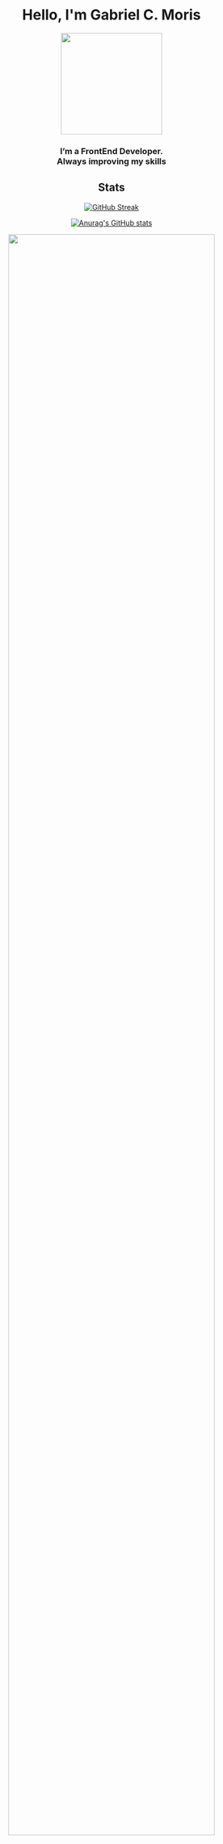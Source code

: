 <h1 align="center">Hello, I'm Gabriel C. Moris</h1>

<div align="center">
<a align="center" href="https://www.gabrielcmoris.com/" target="blank"><img align="center" src="https://onionimageboard.s3.amazonaws.com/portfolio/bust.svg" height="200" /></a><h3 >I’m a FrontEnd Developer.<br/> Always improving my skills</h3>
</div>
<h2 align="center">Stats</h2>

<div align="center">
 
[![GitHub Streak](https://github-readme-streak-stats.herokuapp.com?user=gabrielmoris&theme=tokyonight_duo&date_format=j%20M%5B%20Y%5D&background=ADAAB43C)](https://git.io/streak-stats)
 
 </div>
 
 <div align="center">
 
 [![Anurag's GitHub stats](https://github-readme-stats.vercel.app/api?username=gabrielmoris)](https://github.com/anuraghazra/github-readme-stats)
 
</div>
 
<div align="center">
 
   <img width="90%" src="https://activity-graph.herokuapp.com/graph?username=gabrielmoris&bg_color=ffffff&color=708090&line=24292e&point=24292e&area=true&hide_border=true" />
<!--  ![Contribution](https://activity-graph.herokuapp.com/graph?username=gabrielmoris&bg_color=000000&color=708090&line=24292e&point=24292e&area=true&hide_border=true) -->
 
</div>

<h2 align="center">Languages</h2>
<div align="center">
 
[![Top Langs](https://github-readme-stats.vercel.app/api/top-langs/?username=gabrielmoris)](https://github.com/anuraghazra/github-readme-stats)
 
</div>

<h3 align="center">Find me</h3>
<div align="center">
<a href="https://www.linkedin.com/in/gabrieltrompeta/" target="_blank"><img src="https://cdn-icons.flaticon.com/png/512/3670/premium/3670045.png?token=exp=1646755089~hmac=76cd6d663d6018162f8ea1a8a2844606" height="80" /> </a>      <a href="gabrielcmoris@gmail.com" target="_blank"><img src="https://cdn-icons.flaticon.com/png/512/2504/premium/2504727.png?token=exp=1646755141~hmac=c918934b8e8dcb9504107824c198d740" height="80" /></a>      <a href="https://www.gabrielcmoris.com/" target="_blank"><img src="https://cdn-icons.flaticon.com/png/512/3308/premium/3308395.png?token=exp=1646755222~hmac=5fdf299c0032ce3f8763a96ab400a1c2" height="80" /></a>
</div>
<div align="center">
<br><p align="centre"><b>You are the visitor number:</b></p>  
<p align="center"><img align="center" src="https://profile-counter.glitch.me/{gabrielmoris}/count.svg" /></p> 
<br></div>

